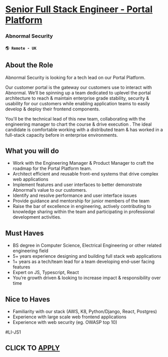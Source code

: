 # [Senior Full Stack Engineer - Portal Platform](https://www.remotewlb.com/apply/senior-full-stack-engineer-portal-platform)  
### Abnormal Security  
#### `🌎 Remote - UK`  

## About the Role

Abnormal Security is looking for a tech lead on our Portal Platform.

Our customer portal is the gateway our customers use to interact with Abnormal. We’ll be spinning up a team dedicated to uplevel the portal architecture to reach & maintain enterprise grade stability, security & usability for our customers while enabling application teams to easily develop & deploy their frontend components.

You'll be the technical lead of this new team, collaborating with the engineering manager to chart the course & drive execution . The ideal candidate is comfortable working with a distributed team & has worked in a full-stack capacity before in enterprise environments.

## What you will do

  * Work with the Engineering Manager & Product Manager to craft the roadmap for the Portal Platform team. 
  * Architect efficient and reusable front-end systems that drive complex web applications
  * Implement features and user interfaces to better demonstrate Abnormal’s value to our customers. 
  * Identify and resolve performance and user interface issues
  * Provide guidance and mentorship for junior members of the team 
  * Raise the bar of excellence in engineering, actively contributing to knowledge sharing within the team and participating in professional development activities.

## Must Haves

  * BS degree in Computer Science, Electrical Engineering or other related engineering field
  * 5+ years experience designing and building full stack web applications
  * 1+ years as a tech/team lead for a team developing end-user facing features
  * Expert on JS, Typescript, React
  * You’re growth driven & looking to increase impact & responsibility over time

## Nice to Haves

  * Familiarity with our stack (AWS, K8, Python/Django, React, Postgres)
  * Experience with large scale web frontend applications
  * Experience with web security (eg. OWASP top 10)

#LI-JS1

  
## CLICK TO [APPLY](https://www.remotewlb.com/apply/senior-full-stack-engineer-portal-platform)


